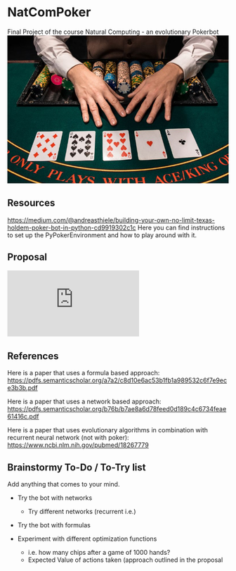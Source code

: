 # NatComPoker
  Final Project of the course Natural Computing - an evolutionary Pokerbot
  ![Poker](https://github.com/JuliusMannes/NatComPoker/blob/master/imgs/img.jpg)
## Resources 
  https://medium.com/@andreasthiele/building-your-own-no-limit-texas-holdem-poker-bot-in-python-cd9919302c1c
  Here you can find instructions to set up the PyPokerEnvironment and how to play around with it. 
  
## Proposal 
  ![Proposal](https://github.com/JuliusMannes/NatComPoker/blob/master/Proposal.pdf)
  
## References 
  Here is a paper that uses a formula based approach:
  https://pdfs.semanticscholar.org/a7a2/c8d10e6ac53b1fb1a989532c6f7e9ece3b3b.pdf
  
  Here is a paper that uses a network based approach: 
  https://pdfs.semanticscholar.org/b76b/b7ae8a6d78feed0d189c4c6734feae61416c.pdf
  
  Here is a paper that uses evolutionary algorithms in combination with recurrent neural network (not with poker):
  https://www.ncbi.nlm.nih.gov/pubmed/18267779
  
## Brainstormy To-Do / To-Try list
   Add anything that comes to your mind.
   
   - Try the bot with networks 
      - Try different networks (recurrent i.e.) 
      
   - Try the bot with formulas 
   - Experiment with different optimization functions 
     - i.e. how many chips after a game of 1000 hands? 
     - Expected Value of actions taken (approach outlined in the proposal 
     
   
